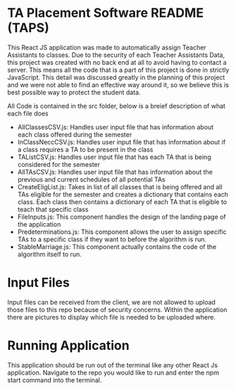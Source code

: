# TA Placement Software README (TAPS)

This React JS application was made to automatically assign Teacher Assistants to classes. Due to the security of each Teacher Assistants Data, this project was created with no back end at all to avoid having to contact a server. This means all the code that is a part of this project is done in strictly JavaScript. This detail was discussed greatly in the planning of this project and we were not able to find an effective way around it, so we believe this is best possible way to protect the student data.

All Code is contained in the src folder, below is a breief description of what each file does  
- AllClassesCSV.js: Handles user input file that has information about each class offered during the semester
- InClassNeccCSV.js: Handles user input file that has information about if a class requires a TA to be present in the class
- TAListCSV.js: Handles user input file that has each TA that is being considered for the semester
- AllTAsCSV.js: Handles user input file that has information about the previous and current schedules of all potential TAs
- CreateEligList.js: Takes in list of all classes that is being offered and all TAs eligible for the semester and creates a dictionary that contains each class. Each class then contains a dictionary of each TA that is eligible to teach that specific class
- FileInputs.js: This component handles the design of the landing page of the application
- Predeterminations.js: This component allows the user to assign specific TAs to a specific class if they want to before the algorithm is run.
- StableMarriage.js: This component actually contains the code of the algorithm itself to run.


# Input Files

Input files can be received from the client, we are not allowed to upload those files to this repo because of security concerns. Within the application there are pictures to display which file is needed to be uploaded where.

# Running Application

This application should be run out of the terminal like any other React Js application. Navigate to the repo you would like to run and enter the npm start command into the terminal.
  

